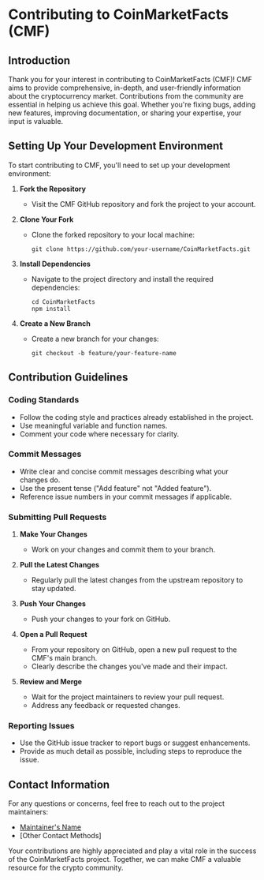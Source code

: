 # Contributing to CoinMarketFacts (CMF)

## Introduction

Thank you for your interest in contributing to CoinMarketFacts (CMF)! CMF aims to provide comprehensive, in-depth, and user-friendly information about the cryptocurrency market. Contributions from the community are essential in helping us achieve this goal. Whether you're fixing bugs, adding new features, improving documentation, or sharing your expertise, your input is valuable.

## Setting Up Your Development Environment

To start contributing to CMF, you'll need to set up your development environment:

1. **Fork the Repository**
   - Visit the CMF GitHub repository and fork the project to your account.

2. **Clone Your Fork**
   - Clone the forked repository to your local machine:
     ```
     git clone https://github.com/your-username/CoinMarketFacts.git
     ```

3. **Install Dependencies**
   - Navigate to the project directory and install the required dependencies:
     ```
     cd CoinMarketFacts
     npm install
     ```

4. **Create a New Branch**
   - Create a new branch for your changes:
     ```
     git checkout -b feature/your-feature-name
     ```

## Contribution Guidelines

### Coding Standards

- Follow the coding style and practices already established in the project.
- Use meaningful variable and function names.
- Comment your code where necessary for clarity.

### Commit Messages

- Write clear and concise commit messages describing what your changes do.
- Use the present tense ("Add feature" not "Added feature").
- Reference issue numbers in your commit messages if applicable.

### Submitting Pull Requests

1. **Make Your Changes**
   - Work on your changes and commit them to your branch.

2. **Pull the Latest Changes**
   - Regularly pull the latest changes from the upstream repository to stay updated.

3. **Push Your Changes**
   - Push your changes to your fork on GitHub.

4. **Open a Pull Request**
   - From your repository on GitHub, open a new pull request to the CMF's main branch.
   - Clearly describe the changes you've made and their impact.

5. **Review and Merge**
   - Wait for the project maintainers to review your pull request.
   - Address any feedback or requested changes.

### Reporting Issues

- Use the GitHub issue tracker to report bugs or suggest enhancements.
- Provide as much detail as possible, including steps to reproduce the issue.

## Contact Information

For any questions or concerns, feel free to reach out to the project maintainers:

- [Maintainer's Name](mailto:maintainer@example.com)
- [Other Contact Methods]

Your contributions are highly appreciated and play a vital role in the success of the CoinMarketFacts project. Together, we can make CMF a valuable resource for the crypto community.
